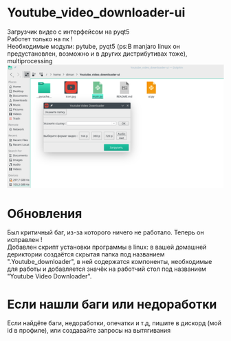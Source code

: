 # Youtube_video_downloader-ui
Загрузчик видео с интерфейсом на pyqt5                            
Работет только на пк !                        
Необходимые модули: pytube, pyqt5 (ps:В manjaro linux он предустановлен, возможно и в других дистрибутивах тоже), multiprocessing                           
![alt text](https://github.com/Blinc13/Youtube_video_downloader-ui/blob/main/Screenshot.png)
# Обновления
Был критичный баг, из-за которого ничего не работало. Теперь он исправлен !   
Добавлен скрипт установки программы в linux: в вашей домашней дериктории создаётся скрытая папка под названием ".Youtube_downloader", в ней содержатся компоненты, необходимые для работы и добавляется значёк на работчий стол под названием "Youtube Video Downloader".
# Если нашли баги или недоработки
Если найдёте баги, недоработки, опечатки и т.д, пишите в дискорд (мой id в профиле), или создавайте запросы на вытягивания
